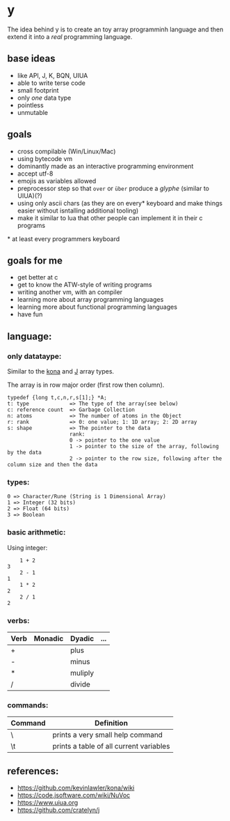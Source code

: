 # y

The idea behind y is to create an toy array programminh language and then extend it into a _real_ programming language.

## base ideas

- like APl, J, K, BQN, UIUA
- able to write terse code
- small footprint
- only _one_ data type
- pointless
- unmutable

## goals

- cross compilable (Win/Linux/Mac)
- using bytecode vm
- dominantly made as an interactive programming environment
- accept utf-8
- emojis as variables allowed
- preprocessor step so that `over` or `über` produce a _glyphe_ (similar to UIUA)(?)
- using only ascii chars (as they are on every\* keyboard and make things easier without isntalling additional tooling)
- make it similar to lua that other people can implement it in their c programs

\* at least every programmers keyboard

## goals for me

- get better at c
- get to know the ATW-style of writing programs
- writing another vm, with an compiler
- learning more about array programming languages
- learning more about functional programming languages
- have fun

## language:

### only datataype:

Similar to the [kona](https://github.com/kevinlawler/kona/wiki/C-Reference#k-object)
and [J](https://www.jsoftware.com/ioj/iojNoun.htm#Arrays) array types.

The array is in row major order (first row then column).

```
typedef {long t,c,n,r,s[1];} *A;
t: type             => The type of the array(see below)
c: reference count  => Garbage Collection
n: atoms            => The number of atoms in the Object
r: rank             => 0: one value; 1: 1D array; 2: 2D array
s: shape            => The pointer to the data
                    rank:
                    0 -> pointer to the one value
                    1 -> pointer to the size of the array, following by the data
                    2 -> pointer to the row size, following after the column size and then the data
```

### types:

```
0 => Character/Rune (String is 1 Dimensional Array)
1 => Integer (32 bits)
2 => Float (64 bits)
3 => Boolean
```

### basic arithmetic:

Using integer:

```
    1 + 2
3
    2 - 1
1
    1 * 2
2
    2 / 1
2
```

### verbs:

| Verb | Monadic | Dyadic  | ... |
| ---- | ------- | ------- | --- |
| +    |         | plus    |     |
| -    |         | minus   |     |
| \*   |         | muliply |     |
| /    |         | divide  |     |

### commands:

| Command | Definition                              |
| ------- | --------------------------------------- |
| \       | prints a very small help command        |
| \t      | prints a table of all current variables |

## references:

- https://github.com/kevinlawler/kona/wiki
- https://code.jsoftware.com/wiki/NuVoc
- https://www.uiua.org
- https://github.com/cratelyn/j
